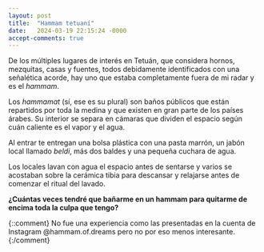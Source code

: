 ```yaml
---
layout: post
title:  "Hammam tetuaní"
date:   2024-03-19 22:15:24 -0000
accept-comments: true
---
```

De los múltiples lugares de interés en Tetuán, que considera hornos, mezquitas, casas y fuentes, todos debidamente identificados con una señalética acorde, hay uno que estaba completamente fuera de mi radar y es el *hammam*.

Los *hammamat* (sí, ese es su plural) son baños públicos que están repartidos por toda la medina y que existen en gran parte de los países árabes. Su interior se separa en cámaras que dividen el espacio según cuán caliente es el vapor y el agua. 

Al entrar te entregan una bolsa plástica con una pasta marrón, un jabón local llamado *beldi*, más dos baldes y una pequeña cuchara de agua.

Los locales lavan con agua el espacio antes de sentarse y varios se acostaban sobre la cerámica tibia para descansar y relajarse antes de comenzar el ritual del lavado.

**¿Cuántas veces tendré que bañarme en un hammam para quitarme de encima toda la culpa que tengo?**

{::comment}
No fue una experiencia como las presentadas en la cuenta de Instagram @hammam.of.dreams pero no por eso menos interesante.
{:/comment}
